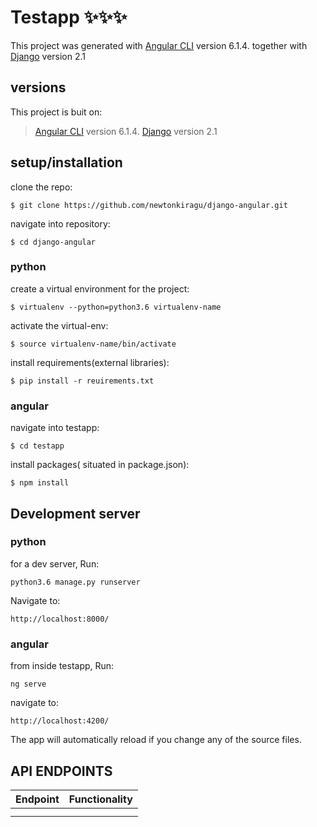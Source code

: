 # Testapp :sparkles::sparkles::sparkles:

This project was generated with [Angular CLI](https://github.com/angular/angular-cli) version 6.1.4. together with [Django](https://docs.djangoproject.com/en/2.0/) version 2.1


## versions

This project is buit on:

>[Angular CLI](https://github.com/angular/angular-cli) version 6.1.4.
>[Django](https://docs.djangoproject.com/en/2.0/) version 2.1

## setup/installation

clone the repo:

``` $ git clone https://github.com/newtonkiragu/django-angular.git ```

navigate into repository:

``` $ cd django-angular ```

### python

create a virtual environment for the project:

``` $ virtualenv --python=python3.6 virtualenv-name ```

activate the virtual-env:

``` $ source virtualenv-name/bin/activate ```

install requirements(external libraries):

``` $ pip install -r reuirements.txt ```

### angular

navigate into testapp:

``` $ cd testapp ```

install packages( situated in package.json):

``` $ npm install ```

## Development server

### python

for a dev server, Run:

``` python3.6 manage.py runserver ``` 

Navigate to:

`http://localhost:8000/`

### angular 

from inside testapp, Run:

``` ng serve ```

navigate to:

`http://localhost:4200/` 


The app will automatically reload if you change any of the source files.


## API ENDPOINTS

|    Endpoint              |       Functionality                  |
|---------------------------|-------------------------------------|
|                          |                                      |
|                          |                                      |